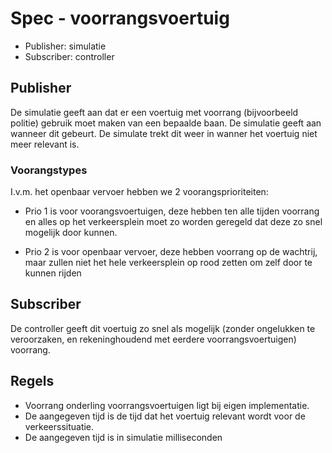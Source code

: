 ﻿# Spec - voorrangsvoertuig

- Publisher: simulatie
- Subscriber: controller

## Publisher

De simulatie geeft aan dat er een voertuig met voorrang (bijvoorbeeld politie) gebruik moet maken van een bepaalde baan.
De simulatie geeft aan wanneer dit gebeurt. De simulate trekt dit weer in wanner het voertuig niet meer relevant is.

### Voorangstypes

I.v.m. het openbaar vervoer hebben we 2 voorangsprioriteiten:

- Prio 1 is voor voorangsvoertuigen, deze hebben ten alle tijden voorrang en alles op het verkeersplein moet zo worden geregeld dat deze zo snel mogelijk door kunnen.

- Prio 2 is voor openbaar vervoer, deze hebben voorrang op de wachtrij, maar zullen niet het hele verkeersplein op rood zetten om zelf door te kunnen rijden

## Subscriber

De controller geeft dit voertuig zo snel als mogelijk (zonder ongelukken te veroorzaken, en rekeninghoudend met eerdere voorrangsvoertuigen) voorrang.

## Regels

- Voorrang onderling voorrangsvoertuigen ligt bij eigen implementatie.
- De aangegeven tijd is de tijd dat het voertuig relevant wordt voor de verkeerssituatie.
- De aangegeven tijd is in simulatie milliseconden